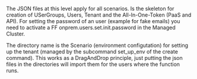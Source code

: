 The JSON files at this level apply for all scenarios. Is the skeleton for creation of USerGroups, Users, Tenant and the All-In-One-Token (PaaS and API). For setting the password of an user (example for fake emails) you need to activate a FF onprem.users.set.init.password in the Managed Cluster. 

The directory name is the Scenario (environment configutation) for setting up the tenant (managed by the subcommand set_up_env of the create command). This works as a DragAndDrop principle, just putting the json files in the directories will import them for the users where the function runs.
